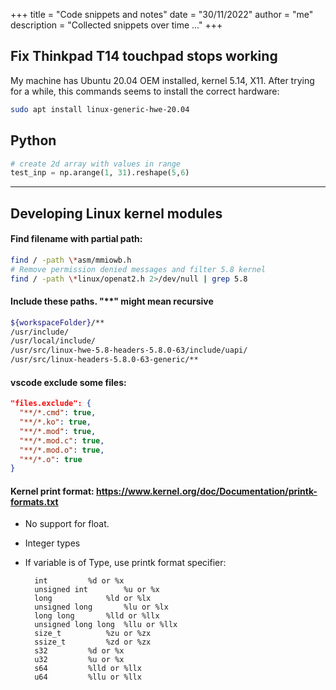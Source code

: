 +++
title = "Code snippets and notes"
date = "30/11/2022"
author = "me"
description = "Collected snippets over time ..."
+++

## Fix Thinkpad T14 touchpad stops working
My machine has Ubuntu 20.04 OEM installed, kernel 5.14, X11. After trying for a while, this commands seems to install the correct hardware:
```bash
sudo apt install linux-generic-hwe-20.04
```


## Python
```python
# create 2d array with values in range
test_inp = np.arange(1, 31).reshape(5,6)
```

---

## Developing Linux kernel modules

#### Find filename with partial path:
```bash
find / -path \*asm/mmiowb.h
# Remove permission denied messages and filter 5.8 kernel
find / -path \*linux/openat2.h 2>/dev/null | grep 5.8
```


#### Include these paths. "**" might mean recursive 
```bash
${workspaceFolder}/**
/usr/include/
/usr/local/include/
/usr/src/linux-hwe-5.8-headers-5.8.0-63/include/uapi/
/usr/src/linux-headers-5.8.0-63-generic/**
```

#### vscode exclude some files:
```json
"files.exclude": {
  "**/*.cmd": true,
  "**/*.ko": true,
  "**/*.mod": true,
  "**/*.mod.c": true,
  "**/*.mod.o": true,
  "**/*.o": true
}
```

#### Kernel print format: https://www.kernel.org/doc/Documentation/printk-formats.txt

- No support for float.
- Integer types
- If variable is of Type,		use printk format specifier:

	
		int			%d or %x
		unsigned int		%u or %x
		long			%ld or %lx
		unsigned long		%lu or %lx
		long long		%lld or %llx
		unsigned long long	%llu or %llx
		size_t			%zu or %zx
		ssize_t			%zd or %zx
		s32			%d or %x
		u32			%u or %x
		s64			%lld or %llx
		u64			%llu or %llx

